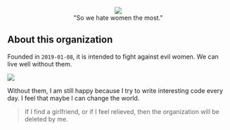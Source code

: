 <p align="center">
  <img src='https://i.loli.net/2019/01/08/5c3476daccfaf.jpg' max-width="100%">
  <br>
  "So we hate women the most."
</p>

## About this organization
Founded in `2019-01-08`, it is intended to fight against evil women. We can live well without them.

![](https://i.loli.net/2019/01/08/5c347def14b56.png)

Without them, I am still happy because I try to write interesting code every day. I feel that maybe I can change the world.


> If I find a girlfriend, or if I feel relieved, then the organization will be deleted by me.
